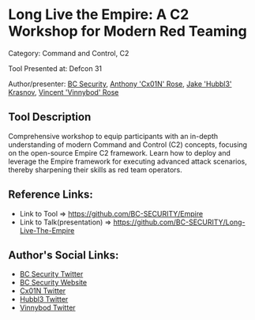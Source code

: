 # Long Live the Empire: A C2 Workshop for Modern Red Teaming

Category: Command and Control, C2

Tool Presented at: Defcon 31

Author/presenter: [BC Security](https://github.com/BC-SECURITY), [Anthony 'Cx01N' Rose](https://github.com/Cx01N), [Jake 'Hubbl3' Krasnov](https://github.com/Hubbl3), [Vincent 'Vinnybod' Rose](https://github.com/vinnybod)

## Tool Description

Comprehensive workshop to equip participants with an in-depth understanding of modern Command and Control (C2) concepts, focusing on the open-source Empire C2 framework. Learn how to deploy and leverage the Empire framework for executing advanced attack scenarios, thereby sharpening their skills as red team operators.

## Reference Links:
- Link to Tool => https://github.com/BC-SECURITY/Empire
- Link to Talk(presentation) => https://github.com/BC-SECURITY/Long-Live-The-Empire

## Author's Social Links:
- [BC Security Twitter](https://twitter.com/BCSecurity)
- [BC Security Website](https://www.bc-security.org/)
- [Cx01N Twitter](https://twitter.com/Cx01N_) 
- [Hubbl3 Twitter](https://twitter.com/_Hubbl3)
- [Vinnybod Twitter](https://twitter.com/_vinnybod)
